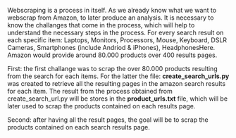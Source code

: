 
Webscraping is a process in itself. As we already know what we want to webscrap from Amazon, to later produce an analysis. It is necessary to know the challanges that come in the process, which will help to understand the necessary steps in the process.
For every search result on each specific item: Laptops, Monitors, Processors, Mouse, Keyboard, DSLR Cameras, Smartphones (include Andriod & iPhones), HeadphonesHere. Amazon would provide around 80.000 products over 400 results pages.

First: 
the first challange was to scrap the over 80.000 products resulting from the search for each items. For the latter the file: **create_search_urls.py** was created to retrieve all the resulting pages in the amazon search results for each item. The result from the process obtained from create_search_url.py will be stores in the **product_urls.txt** file, which will be later used to scrap the products contained on each results page.

Second:
after having all the result pages, the goal will be to scrap the products contained on each search results page. 
